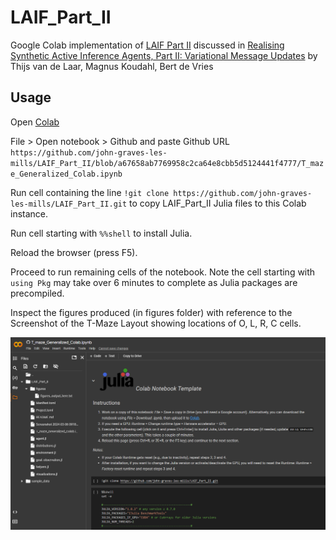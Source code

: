 # LAIF_Part_II
Google Colab implementation of [LAIF Part II](https://github.com/biaslab/LAIF/blob/main/Part2/T-maze_Generalized.ipynb) discussed in [Realising Synthetic Active Inference Agents, Part II: Variational Message Updates](https://arxiv.org/abs/2306.02733) by Thijs van de Laar, Magnus Koudahl, Bert de Vries

## Usage

Open [Colab](https://colab.research.google.com/)

File > Open notebook > Github and paste Github URL `https://github.com/john-graves-les-mills/LAIF_Part_II/blob/a67658ab7769958c2ca64e8cbb5d5124441f4777/T_maze_Generalized_Colab.ipynb`

Run cell containing the line `!git clone https://github.com/john-graves-les-mills/LAIF_Part_II.git` to copy LAIF_Part_II Julia files to this Colab instance.

Run cell starting with `%%shell` to install Julia.

Reload the browser (press F5).

Proceed to run remaining cells of the notebook. Note the cell starting with `using Pkg` may take over 6 minutes to complete as Julia packages are precompiled.

Inspect the figures produced (in figures folder) with reference to the Screenshot of the T-Maze Layout showing locations of O, L, R, C cells.

![Codelab after Git clone](https://github.com/john-graves-les-mills/LAIF_Part_II/blob/86ef5e8d36f6e019040b7f4261b4d85b99bd5f9c/colab_after_git_clone.png)
